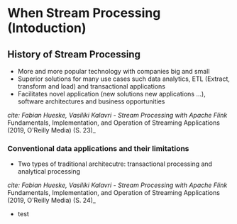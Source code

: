 # When Stream Processing (Intoduction) 

## History of Stream Processing
- More and more popular technology with companies big and small
- Superior solutions for many use cases such data analytics, ETL (Extract, transform and load) and transactional applications
- Facilitates novel application (new solutions new applications ...), software architectures and business opportunities

_cite: Fabian Hueske, Vasiliki Kalavri - Stream Processing with Apache Flink_ Fundamentals, Implementation, and Operation of Streaming Applications (2019, O'Reilly Media) (S. 23)_

### Conventional data applications and their limitations
- Two types of traditional architecutre: transactional processing and analytical processing

_cite: Fabian Hueske, Vasiliki Kalavri - Stream Processing with Apache Flink_ Fundamentals, Implementation, and Operation of Streaming Applications (2019, O'Reilly Media) (S. 24)_

- test

